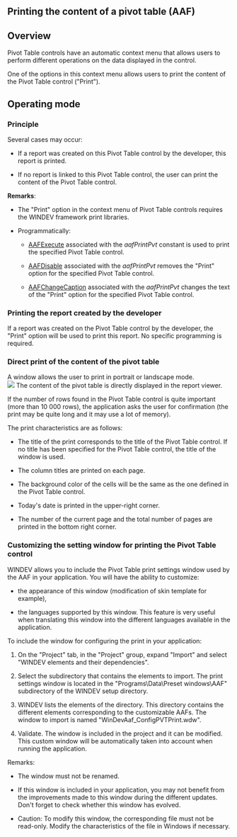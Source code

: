 


## Printing the content of a pivot table (AAF)
			



<a name="NOTE1"></a>
<a name="NOTE1_1"></a>


## Overview
<a name="overview_ELTTEXTE000142"></a>
Pivot Table controls have an automatic context menu that allows users to perform different operations on the data displayed in the control. 

One of the options in this context menu allows users to print the content of the Pivot Table control ("Print"). 

<a name="NOTE2"></a>
<a name="NOTE2_1"></a>


## Operating mode
<a name="operating_mode_ELTTEXTE000166"></a>


### Principle
<a name="principle_ELTPARAGRAPHE000020"></a>

Several cases may occur:

- If a report was created on this Pivot Table control by the developer, this report is printed.

- If no report is linked to this Pivot Table control, the user can print the content of the Pivot Table control.




**Remarks**: 

- The "Print" option in the context menu of Pivot Table controls requires the WINDEV framework print libraries.

- Programmatically: 

	- [AAFExecute](../WDLang1/1000022099.md) associated with the *aafPrintPvt* constant is used to print the specified Pivot Table control.

	- [AAFDisable](../WDLang1/1000022018.md) associated with the *aafPrintPvt* removes the "Print" option for the specified Pivot Table control.

	- [AAFChangeCaption](../WDLang1/1000022100.md) associated with the *aafPrintPvt* changes the text of the "Print" option for the specified Pivot Table control.








### Printing the report created by the developer
<a name="printing_the_report_created_the_developer_ELTPARAGRAPHE000043"></a>

If a report was created on the Pivot Table control by the developer, the "Print" option will be used to print this report. No specific programming is required.


### Direct print of the content of the pivot table
<a name="direct_print_the_content_the_pivot_table_ELTPARAGRAPHE000048"></a>

A window allows the user to print in portrait or landscape mode. <br>![](https://doc.pcsoft.fr/en-US/images/image.awp?langid=3&name=FAA_Imprimer_TCD%20-%20HC%20N%B0001.gif)
The content of the pivot table is directly displayed in the report viewer.

If the number of rows found in the Pivot Table control is quite important (more than 10 000 rows), the application asks the user for confirmation (the print may be quite long and it may use a lot of memory).

The print characteristics are as follows:

- The title of the print corresponds to the title of the Pivot Table control. If no title has been specified for the Pivot Table control, the title of the window is used.

- The column titles are printed on each page.

- The background color of the cells will be the same as the one defined in the Pivot Table control. 

- Today's date is printed in the upper-right corner.

- The number of the current page and the total number of pages are printed in the bottom right corner.





### Customizing the setting window for printing the Pivot Table control
<a name="customizing_the_setting_window_for_printing_the_pivot_table_control_ELTPARAGRAPHE000065"></a>

WINDEV allows you to include the Pivot Table print settings window used by the AAF in your application. You will have the ability to customize:

- the appearance of this window (modification of skin template for example), 

- the languages supported by this window. This feature is very useful when translating this window into the different languages available in the application.  




To include the window for configuring the print in your application: 

1. On the "Project" tab, in the "Project" group, expand "Import" and select "WINDEV elements and their dependencies".

2. Select the subdirectory that contains the elements to import. The print settings window is located in the "Programs\\Data\\Preset windows\\AAF" subdirectory of the WINDEV setup directory.

3. WINDEV lists the elements of the directory. This directory contains the different elements corresponding to the customizable AAFs. The window to import is named "WinDevAaf_ConfigPVTPrint.wdw".

4. Validate. The window is included in the project and it can be modified. This custom window will be automatically taken into account when running the application.




Remarks:

- The window must not be renamed.

- If this window is included in your application, you may not benefit from the improvements made to this window during the different updates. Don't forget to check whether this window has evolved.

- Caution: To modify this window, the corresponding file must not be read-only. Modify the characteristics of the file in Windows if necessary. 





